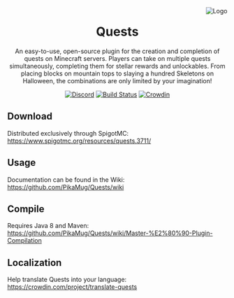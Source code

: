 <img src="https://i.imgur.com/rGH2MEh.png" alt="Logo" align="right">
<div align="center">
  <h1>Quests</h1>
  An easy-to-use, open-source plugin for the creation and completion of quests on Minecraft servers. Players can take on multiple quests simultaneously, completing them for stellar rewards and unlockables. From placing blocks on mountain tops to slaying a hundred Skeletons on Halloween, the combinations are only limited by your imagination!

[![Discord](https://discordapp.com/api/guilds/506992958894243860/widget.png?style=shield)](https://discordapp.com/invite/d56CQ6e)
[![Build Status](https://ci.codemc.org/job/PikaMug/job/Quests/badge/icon)](https://ci.codemc.org/job/PikaMug/job/Quests/)
[![Crowdin](https://d322cqt584bo4o.cloudfront.net/translate-quests/localized.svg)](https://crowdin.com/project/translate-quests)
</div>

Download
---

Distributed exclusively through SpigotMC: https://www.spigotmc.org/resources/quests.3711/

Usage
---

Documentation can be found in the Wiki: https://github.com/PikaMug/Quests/wiki

Compile
---

Requires Java 8 and Maven: https://github.com/PikaMug/Quests/wiki/Master-%E2%80%90-Plugin-Compilation

Localization
---

Help translate Quests into your language: https://crowdin.com/project/translate-quests
